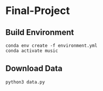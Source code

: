 # Final-Project


## Build Environment
```
conda env create -f environment.yml
conda activate music
``` 

## Download Data
```
python3 data.py
```